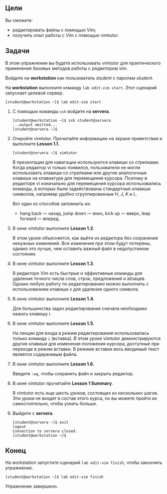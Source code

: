 ## Цели

Вы сможете:

* редактировать файлы с помощью Vim;
* получить опыт работы с Vim с помощью vimtutor.


## Задачи

В этом упражнении вы будете использовать vimtutor для практического применения базовых методов работы с редактором vim.

Войдите на **workstation** как пользователь *student* с паролем *student*.

На **workstation** выполните команду `lab edit-vim start`. Этот сценарий запускает целевой сервер.

```
[student@workstation ~]$ lab edit-vim start
```

1.	С помощью команды `ssh` войдите на **servera**.

    ```
    [student@workstation ~]$ ssh student@servera
    ...output omitted...
    [student@servera ~]$ 
    ```

2.	Откройте vimtutor. Прочитайте информацию на экране приветствия и выполните **Lesson 1.1**.

    ```
    [student@servera ~]$ vimtutor
    ```

    В презентации для навигации используются клавиши со стрелками. Когда редактор vi только появился, пользователи не могли использовать клавиши со стрелками или другие аналогичные клавиши на клавиатуре для перемещения курсора. Поэтому в редакторе vi изначально для перемещения курсора использовались команды, в которых были задействованы стандартные клавиши символов, например удобно сгруппированные H, J, K и L.

    Вот один из способов запомнить их:

    * hang back — назад, jump down — вниз, kick up — вверх, leap forward — вперед.

3.	В окне vimtutor выполните **Lesson 1.2**.

    В этом уроке объясняется, как выйти из редактора без сохранения ненужных изменений. Все изменения при этом будут потеряны, однако это лучше, чем оставить важный файл в недопустимом состоянии.

4.	В окне vimtutor выполните **Lesson 1.3**.

    В редакторе Vim есть быстрые и эффективные команды для удаления точного числа слов, строк, предложений и абзацев. Однако любую работу по редактированию можно выполнить с использованием клавиши x для удаления одного символа.

5.	В окне vimtutor выполните **Lesson 1.4**.

    Для большинства задач редактирования сначала необходимо нажать клавишу i.

6.	В окне vimtutor выполните **Lesson 1.5**.

    На лекции для входа в режим редактирования использовалась только команда `i` (вставка). В этом уроке vimtutor демонстрируются другие клавиши для изменения положения курсора, доступные при переходе в режим вставки. В режиме вставки весь вводимый текст является содержимым файла.

7.	В окне vimtutor выполните **Lesson 1.6**.

    Введите `:wq`, чтобы сохранить файл и закрыть редактор.

8.	В окне vimtutor прочитайте **Lesson 1 Summary**.

    В vimtutor есть еще шесть уроков, состоящих из нескольких шагов. Эти уроки не входят в состав этого курса, но вы можете пройти их самостоятельно, чтобы узнать больше.

9.	Выйдите с **servera**.

    ```
    [student@servera ~]$ exit
    logout
    Connection to servera closed.
    [student@workstation ~]$ 
    ```

## Конец

На workstation запустите сценарий `lab edit-vim finish`, чтобы закончить упражнение.

```
[student@workstation ~]$ lab edit-vim finish
```

Упражнение завершено.